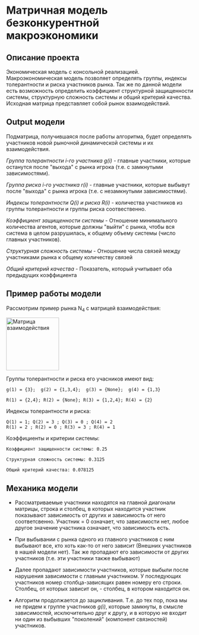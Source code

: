 # Матричная модель безконкурентной макроэкономики


## Описание проекта
Экономическая модель с консольной реализацией.
Макроэкономическая модель позволяет определять группы, индексы толерантности и риска участников рынка. Так же по данной модели есть возможность определить коэффициент структурной защищенности системы, структурную сложность системы и общий критерий качества. Исходная матрица представляет собой рынок взаимодействий. 

## Output модели
Подматрица, получившаяся после работы алгоритма, будет определять участников новой рыночной динамической системы и их взаимодействия. 

*Группа толерантности i-го участника g(i)* - главные участники, которые останутся после "выхода" с рынка игрока (т.e. с замкнутыми зависимостями).

*Группа риска i-го участника r(i)* - главные участники, которые выбывут после "выхода" с рынка игрока (т.e. с незамкнутыми зависимостями).

*Индексы толерантности Q(i) и риска R(i)* - количества участников из группы толерантности и группы риска соотвественно.

*Коэффициент защищенности системы* - Отношение минимального количества агентов, которые должны "выйти" с рынка, чтобы вся система в целом разрушилась, к общему объему системы (число главных участников). 

*Структурная сложность системы* - Отношение числа связей между участниками рынка к общему количеству связей

*Общий критерий качества* - Показатель, который учитывает оба предыдущих коэффициента

## Пример работы модели
Рассмотрим пример рынка N<sub>4</sub> с матрицей взаимодействия: 

<img width="142" alt="Матрица взаимодействия" src="https://github.com/ILyalin/Macroeconomic-matrix-model/assets/88150127/788b2302-5bcb-41c2-8e48-278878418d48">

Группы толерантности и риска его учасников имеют вид:

	g(1) = {3};  g(2) = {1,3,4};  g(3) = {None};  g(4) = {1,3}

	R(1) = {2,4}; R(2) = {None}; R(3) = {1,2,4}; R(4) = {2}


Индексы толерантности и риска:

	Q(1) = 1; Q(2) = 3 ; Q(3) = 0 ; Q(4) = 2
	R(1) = 2 ; R(2) = 0 ; R(3) = 3 ; R(4) = 1

Коэффициенты и критерии системы:
		
	Коэффициент защищенности системы: 0.25

	Структурная сложность системы: 0.3125

	Общий критерий качества: 0.078125
	
## Механика модели
- Рассматриваемые участники находятся на главной диагонали матрицы, строка и столбец, в которых находится участник показывают зависимость от других и зависимость от него соответсвенно. Участник = 0 означает, что зависимости нет, любое другое значение участника означает, что зависимость есть.

- При выбывании с рынка одного из главного участников с ним выбывают все, кто хоть как-то от него зависит (Внешних участников в нашей модели нет). Так же пропадают его зависимости от других участников (т.e. эти участники также выбывают)
- Далее пропадают зависимости участников, которые выбыли после нарушения зависимости  с главным участником.
	У последующих участников номер столбца-зависящих равен номеру его строки. Столбец, от которых зависит он, - столбец, в котором находится он.

- Алгоритм продолжается до зацикливания. Т.е. до тех пор, пока мы не придем к группе участников *g(i)*, которые замкнуты, в смысле зависимостей, исключительно друг к другу, и в которую не входит ни один из выбывших "поколений" (компонент связностей) участников.

